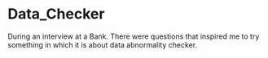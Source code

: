 # Data_Checker
During an interview at a Bank. There were questions that inspired me to try something in which it is about data abnormality checker.
